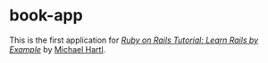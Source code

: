 # book-app
This is the first application for
[*Ruby on Rails Tutorial: Learn Rails by Example*](http://railstutorial.org/)
by [Michael Hartl](http://michaelhartl.com/).

